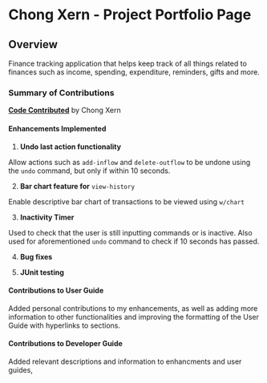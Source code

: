 # Chong Xern - Project Portfolio Page

## Overview
Finance tracking application that helps keep track of all things related to finances such as income, spending, expenditure, reminders, gifts and more. 

### Summary of Contributions
[**Code Contributed**](https://nus-cs2113-ay2324s2.github.io/tp-dashboard/?search=&sort=groupTitle&sortWithin=title&timeframe=commit&mergegroup=&groupSelect=groupByRepos&breakdown=true&checkedFileTypes=docs~functional-code~test-code~other&since=2024-02-23&tabOpen=true&tabType=authorship&tabAuthor=ChongXern&tabRepo=AY2324S2-CS2113-F14-4%2Ftp%5Bmaster%5D&authorshipIsMergeGroup=false&authorshipFileTypes=docs~functional-code~test-code~other&authorshipIsBinaryFileTypeChecked=false&authorshipIsIgnoredFilesChecked=false/) by Chong Xern
#### Enhancements Implemented
1. **Undo last action functionality**

Allow actions such as `add-inflow` and `delete-outflow` to be undone using the `undo` command, but only if within 10 seconds.

2. **Bar chart feature for** `view-history`

Enable descriptive bar chart of transactions to be viewed using `w/chart` 
   
3. **Inactivity Timer**

Used to check that the user is still inputting commands or is inactive. Also used for aforementioned `undo` command to check if 10 seconds has passed.

4. **Bug fixes**
   
5. **JUnit testing**

#### Contributions to User Guide
Added personal contributions to my enhancements, as well as adding more information to other functionalities and improving the formatting of the User Guide with hyperlinks to sections.

#### Contributions to Developer Guide
Added relevant descriptions and information to enhancments and user guides, 
